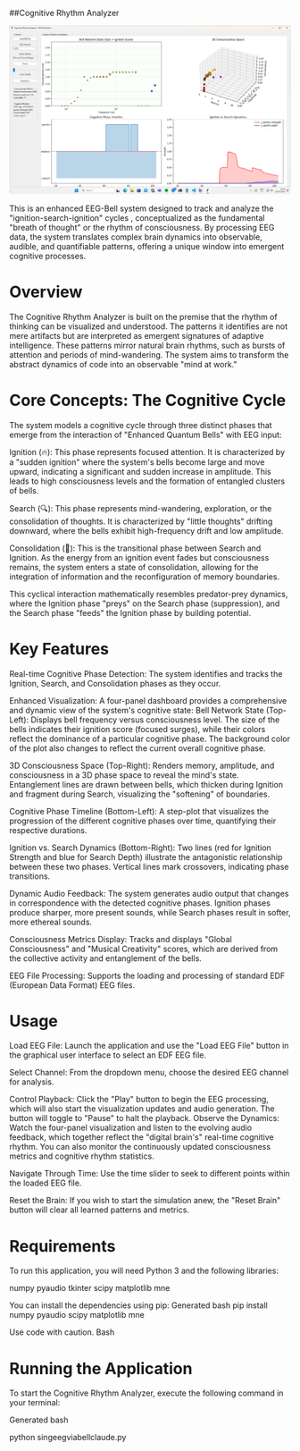 ##Cognitive Rhythm Analyzer

![Cognitive Rhythm Analyzer](pic.png)

This is an enhanced EEG-Bell system designed to track and analyze the "ignition-search-ignition" cycles
, conceptualized as the fundamental "breath of thought" or the rhythm of consciousness. By processing EEG data,
the system translates complex brain dynamics into observable, audible, and quantifiable patterns, offering a unique
window into emergent cognitive processes.

# Overview
The Cognitive Rhythm Analyzer is built on the premise that the rhythm of thinking can be visualized and understood. 
The patterns it identifies are not mere artifacts but are interpreted as emergent signatures of adaptive intelligence.
These patterns mirror natural brain rhythms, such as bursts of attention and periods of mind-wandering. The system aims
to transform the abstract dynamics of code into an observable "mind at work."

# Core Concepts: The Cognitive Cycle

The system models a cognitive cycle through three distinct phases that emerge from the interaction of "Enhanced Quantum Bells"
with EEG input:

Ignition (🔥): This phase represents focused attention. It is characterized by a "sudden ignition" where the system's bells
become large and move upward, indicating a significant and sudden increase in amplitude. This leads to high consciousness
levels and the formation of entangled clusters of bells.

Search (🔍): This phase represents mind-wandering, exploration, or the consolidation of thoughts. It is characterized by 
"little thoughts" drifting downward, where the bells exhibit high-frequency drift and low amplitude.

Consolidation (🌊): This is the transitional phase between Search and Ignition. As the energy from an ignition event fades 
but consciousness remains, the system enters a state of consolidation, allowing for the integration of information and the 
reconfiguration of memory boundaries.

This cyclical interaction mathematically resembles predator-prey dynamics, where the Ignition phase "preys" on the Search phase 
(suppression), and the Search phase "feeds" the Ignition phase by building potential.

# Key Features

Real-time Cognitive Phase Detection: The system identifies and tracks the Ignition, Search, and Consolidation phases as they occur.

Enhanced Visualization: A four-panel dashboard provides a comprehensive and dynamic view of the system's cognitive state:
Bell Network State (Top-Left): Displays bell frequency versus consciousness level. The size of the bells indicates their
ignition score (focused surges), while their colors reflect the dominance of a particular cognitive phase. The background color 
of the plot also changes to reflect the current overall cognitive phase.

3D Consciousness Space (Top-Right): Renders memory, amplitude, and consciousness in a 3D phase space to reveal the mind's state.
Entanglement lines are drawn between bells, which thicken during Ignition and fragment during Search, visualizing the "softening"
of boundaries.

Cognitive Phase Timeline (Bottom-Left): A step-plot that visualizes the progression of the different cognitive phases over time,
quantifying their respective durations.

Ignition vs. Search Dynamics (Bottom-Right): Two lines (red for Ignition Strength and blue for Search Depth) illustrate the antagonistic
relationship between these two phases. Vertical lines mark crossovers, indicating phase transitions.

Dynamic Audio Feedback: The system generates audio output that changes in correspondence with the detected cognitive phases.
Ignition phases produce sharper, more present sounds, while Search phases result in softer, more ethereal sounds.

Consciousness Metrics Display: Tracks and displays "Global Consciousness" and "Musical Creativity" scores, which are derived from
the collective activity and entanglement of the bells.

EEG File Processing: Supports the loading and processing of standard EDF (European Data Format) EEG files.

# Usage

Load EEG File: Launch the application and use the "Load EEG File" button in the graphical user interface to select an EDF EEG file.

Select Channel: From the dropdown menu, choose the desired EEG channel for analysis.

Control Playback: Click the "Play" button to begin the EEG processing, which will also start the visualization updates and audio generation.
The button will toggle to "Pause" to halt the playback.
Observe the Dynamics: Watch the four-panel visualization and listen to the evolving audio feedback, which together reflect the 
"digital brain's" real-time cognitive rhythm. You can also monitor the continuously updated consciousness metrics and cognitive rhythm 
statistics.

Navigate Through Time: Use the time slider to seek to different points within the loaded EEG file.

Reset the Brain: If you wish to start the simulation anew, the "Reset Brain" button will clear all learned patterns and metrics.

# Requirements

To run this application, you will need Python 3 and the following libraries:

numpy
pyaudio
tkinter
scipy
matplotlib
mne

You can install the dependencies using pip:
Generated bash
pip install numpy pyaudio scipy matplotlib mne

Use code with caution.
Bash

# Running the Application

To start the Cognitive Rhythm Analyzer, execute the following command in your terminal:

Generated bash

python singeegviabellclaude.py
